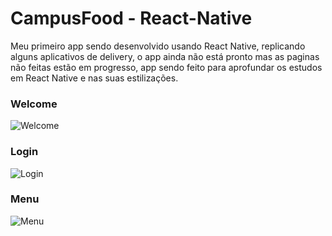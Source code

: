 # CampusFood - React-Native

Meu primeiro app sendo desenvolvido usando React Native, replicando alguns aplicativos de delivery, o app ainda não está pronto mas as paginas não feitas estão em progresso, app sendo feito para aprofundar os estudos em React Native e nas suas estilizações.

### Welcome
![Welcome](https://user-images.githubusercontent.com/102837731/203829772-1002a2ba-4faa-47d6-917c-f5989d4da630.jpeg)

### Login
![Login](https://user-images.githubusercontent.com/102837731/203829951-4803b8db-6b79-4e98-901b-6492ff17baba.jpeg)

### Menu
![Menu](https://user-images.githubusercontent.com/102837731/203830026-a935f169-0957-4523-bec0-738a42ea0b98.jpeg)
